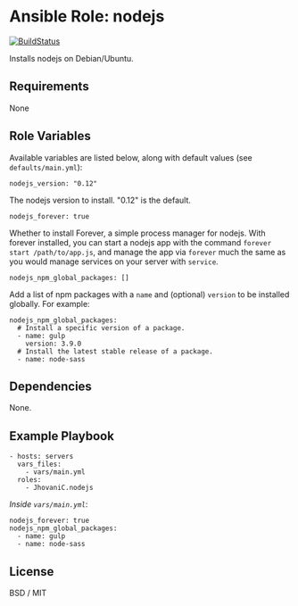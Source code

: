 # Ansible Role: nodejs

[![BuildStatus](https://travis-ci.org/JhovaniC/ansible-role-nodejs.svg?branch=master)](https://travis-ci.org/JhovaniC/ansible-role-nodejs)

Installs nodejs on Debian/Ubuntu.

## Requirements

None

## Role Variables

Available variables are listed below, along with default values (see `defaults/main.yml`):

    nodejs_version: "0.12"

The nodejs version to install. "0.12" is the default.

    nodejs_forever: true

Whether to install Forever, a simple process manager for nodejs. With forever installed, you can start a nodejs app with the command `forever start /path/to/app.js`, and manage the app via `forever` much the same as you would manage services on your server with `service`.

    nodejs_npm_global_packages: []

Add a list of npm packages with a `name` and (optional) `version` to be installed globally. For example:

    nodejs_npm_global_packages:
      # Install a specific version of a package.
      - name: gulp
        version: 3.9.0
      # Install the latest stable release of a package.
      - name: node-sass

## Dependencies

None.

## Example Playbook

    - hosts: servers
      vars_files:
        - vars/main.yml
      roles:
        - JhovaniC.nodejs

*Inside `vars/main.yml`*:

    nodejs_forever: true
    nodejs_npm_global_packages:
      - name: gulp
      - name: node-sass

## License

BSD / MIT
